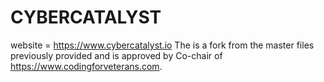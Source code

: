 # CYBERCATALYST
website = https://www.cybercatalyst.io
The is a fork from the master files previously provided and is approved by Co-chair of https://www.codingforveterans.com.
